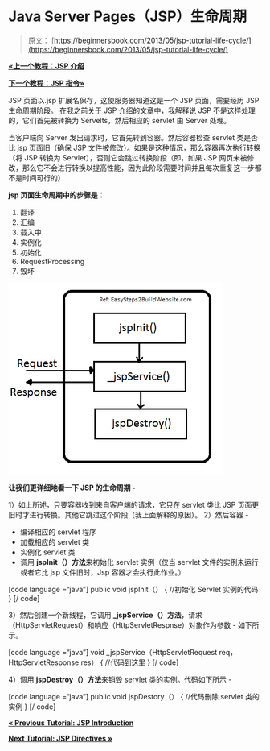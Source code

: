 # Java Server Pages（JSP）生命周期

> 原文： [https://beginnersbook.com/2013/05/jsp-tutorial-life-cycle/](https://beginnersbook.com/2013/05/jsp-tutorial-life-cycle/)

[**«上一个教程：JSP 介绍**](https://beginnersbook.com/2013/05/jsp-tutorial-introduction/)

[**下一个教程：JSP 指令»**](https://beginnersbook.com/2013/05/jsp-tutorial-directives/)

JSP 页面以.jsp 扩展名保存，这使服务器知道这是一个 JSP 页面，需要经历 JSP 生命周期阶段。
在我之前关于 JSP 介绍的文章中，我解释说 JSP 不是这样处理的，它们首先被转换为 Servelts，然后相应的 servlet 由 Server 处理。

当客户端向 Server 发出请求时，它首先转到容器。然后容器检查 servlet 类是否比 jsp 页面旧（确保 JSP 文件被修改）。如果是这种情况，那么容器再次执行转换（将 JSP 转换为 Servlet），否则它会跳过转换阶段（即，如果 JSP 网页未被修改，那么它不会进行转换以提高性能，因为此阶段需要时间并且每次重复这一步都不是时间可行的）

**jsp 页面生命周期中的步骤是：**

1.  翻译
2.  汇编
3.  载入中
4.  实例化
5.  初始化
6.  RequestProcessing
7.  毁坏

![JSP-life-cycle](img/836c79b3dfd672a382ebd75720ea4e3b.jpg)

**让我们更详细地看一下 JSP 的生命周期 -**

1）如上所述，只要容器收到来自客户端的请求，它只在 servlet 类比 JSP 页面更旧时才进行转换。其他它跳过这个阶段（我上面解释的原因）。
2）然后容器 -

*   编译相应的 servlet 程序
*   加载相应的 servlet 类
*   实例化 servlet 类
*   调用 **jspInit（）方法**来初始化 servlet 实例（仅当 servlet 文件的实例未运行或者它比 jsp 文件旧时，Jsp 容器才会执行此作业。）

[code language =“java”]
public void jspInit（）
{
//初始化 Servlet 实例的代码
} [/ code]

3）然后创建一个新线程，它调用 **_jspService（）方法**，请求（HttpServletRequest）和响应（HttpServletRespnse）对象作为参数 - 如下所示。

[code language =“java”]
void _jspService（HttpServletRequest req，HttpServletResponse res）
{
//代码到这里
} [/ code]

4）调用 **jspDestroy（）方法**来销毁 servlet 类的实例。代码如下所示 -

[code language =“java”]
public void jspDestory（）
{
//代码删除 servlet 类的实例
} [/ code]

[**« Previous Tutorial: JSP Introduction**](https://beginnersbook.com/2013/05/jsp-tutorial-introduction/)

[**Next Tutorial: JSP Directives »**](https://beginnersbook.com/2013/05/jsp-tutorial-directives/)